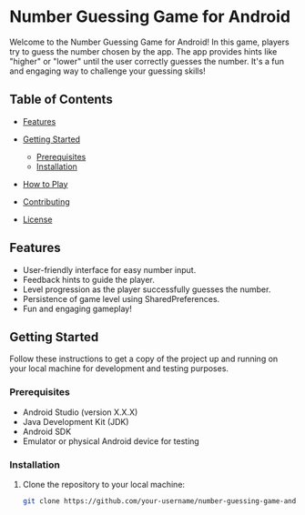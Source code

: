 # Number Guessing Game for Android


Welcome to the Number Guessing Game for Android! In this game, players try to guess the number chosen by the app. The app provides hints like "higher" or "lower" until the user correctly guesses the number. It's a fun and engaging way to challenge your guessing skills!

## Table of Contents

- [Features](#features)

- [Getting Started](#getting-started)
  - [Prerequisites](#prerequisites)
  - [Installation](#installation)
- [How to Play](#how-to-play)
- [Contributing](#contributing)
- [License](#license)

## Features

- User-friendly interface for easy number input.
- Feedback hints to guide the player.
- Level progression as the player successfully guesses the number.
- Persistence of game level using SharedPreferences.
- Fun and engaging gameplay!



## Getting Started

Follow these instructions to get a copy of the project up and running on your local machine for development and testing purposes.

### Prerequisites

- Android Studio (version X.X.X)
- Java Development Kit (JDK)
- Android SDK
- Emulator or physical Android device for testing

### Installation

1. Clone the repository to your local machine:

   ```bash
   git clone https://github.com/your-username/number-guessing-game-android.git
